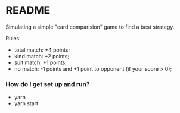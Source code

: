 # README #

Simulating a simple "card comparision" game to find a best strategy.

Rules:
- total match: +4 points;
- kind match: +2 points;
- suit match: +1 points;
- no match: -1 points and +1 point to opponent (if your score > 0);

### How do I get set up and run? ###

* yarn
* yarn start
